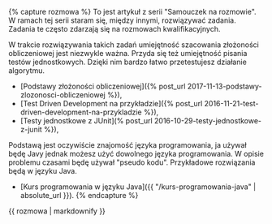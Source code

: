{% capture rozmowa %}
To jest artykuł z serii "Samouczek na rozmowie". W ramach tej serii staram się, między innymi, rozwiązywać zadania. Zadania te często zdarzają się na rozmowach kwalifikacyjnych.

W trakcie rozwiązywania takich zadań umiejętność szacowania złożoności obliczeniowej jest niezwykle ważna. Przyda się też umiejętność pisania testów jednostkowych. Dzięki nim bardzo łatwo przetestujesz działanie algorytmu.

- [Podstawy złożoności obliczeniowej]({% post_url 2017-11-13-podstawy-zlozonosci-obliczeniowej %}),
- [Test Driven Development na przykładzie]({% post_url 2016-11-21-test-driven-development-na-przykladzie %}),
- [Testy jednostkowe z JUnit](% post_url 2016-10-29-testy-jednostkowe-z-junit %}),

Podstawą jest oczywiście znajomość języka programowania, ja używał będę Javy jednak możesz użyć dowolnego języka programowania. W opisie problemu czasami będę używał "pseudo kodu". Przykładowe rozwiązania będą w języku Java.

- [Kurs programowania w języku Java]({{ "/kurs-programowania-java" | absolute_url }}).
{% endcapture %}

<div class="notice--info">
  {{ rozmowa | markdownify }}
</div>

